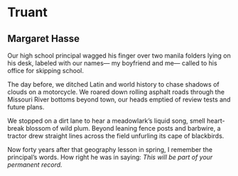 # Truant
## Margaret Hasse
Our high school principal wagged his finger
over two manila folders
lying on his desk, labeled with our names—
my boyfriend and me—
called to his office for skipping school.

The day before, we ditched Latin and world history
to chase shadows of clouds on a motorcycle.
We roared down rolling asphalt roads
through the Missouri River bottoms
beyond town, our heads emptied
of review tests and future plans.

We stopped on a dirt lane to hear
a meadowlark’s liquid song, smell
heart-break blossom of wild plum.
Beyond leaning fence posts and barbwire,
a tractor drew straight lines across the field
unfurling its cape of blackbirds.

Now forty years after that geography lesson
in spring, I remember the principal’s words.
How right he was in saying:
 _This will be part of_
 _your permanent record._